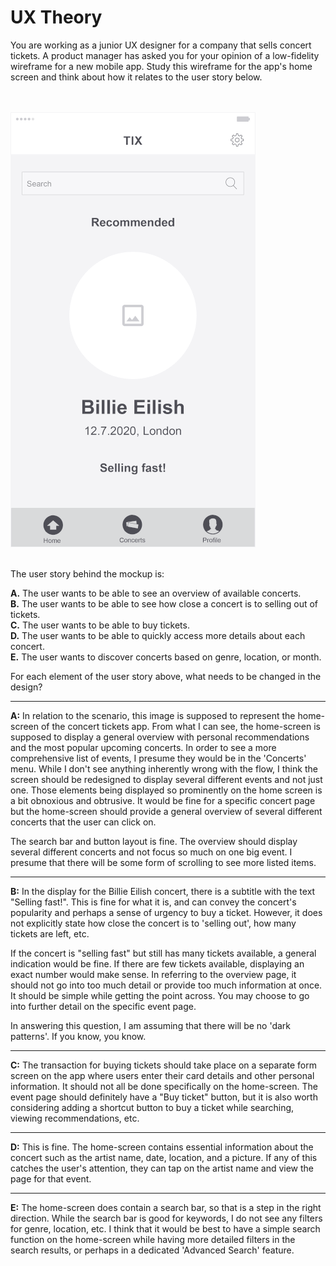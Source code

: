 # UX Theory

You are working as a junior UX designer for a company that sells concert tickets. A product manager has asked you for your opinion of a low-fidelity wireframe for a new mobile app. Study this wireframe for the app's home screen and think about how it relates to the user story below.

\
\
![Wireframe Mockup](./mockup.png)

\
The user story behind the mockup is:

**A.** The user wants to be able to see an overview of available concerts.  
**B.** The user wants to be able to see how close a concert is to selling out of tickets.  
**C.** The user wants to be able to buy tickets.  
**D.** The user wants to be able to quickly access more details about each concert.  
**E.** The user wants to discover concerts based on genre, location, or month.

For each element of the user story above, what needs to be changed in the design?

---

**A:** In relation to the scenario, this image is supposed to represent the home-screen of the concert tickets app. From what I can see, the home-screen is supposed to display a general overview with personal recommendations and the most popular upcoming concerts. In order to see a more comprehensive list of events, I presume they would be in the 'Concerts' menu. While I don't see anything inherently wrong with the flow, I think the screen should be redesigned to display several different events and not just one. Those elements being displayed so prominently on the home screen is a bit obnoxious and obtrusive. It would be fine for a specific concert page but the home-screen should provide a general overview of several different concerts that the user can click on.

The search bar and button layout is fine. The overview should display several different concerts and not focus so much on one big event. I presume that there will be some form of scrolling to see more listed items.

---

**B:** In the display for the Billie Eilish concert, there is a subtitle with the text "Selling fast!". This is fine for what it is, and can convey the concert's popularity and perhaps a sense of urgency to buy a ticket. However, it does not explicitly state how close the concert is to 'selling out', how many tickets are left, etc.

If the concert is "selling fast" but still has many tickets available, a general indication would be fine. If there are few tickets available, displaying an exact number would make sense. In referring to the overview page, it should not go into too much detail or provide too much information at once. It should be simple while getting the point across. You may choose to go into further detail on the specific event page.

In answering this question, I am assuming that there will be no 'dark patterns'. If you know, you know.

---

**C:** The transaction for buying tickets should take place on a separate form screen on the app where users enter their card details and other personal information. It should not all be done specifically on the home-screen. The event page should definitely have a "Buy ticket" button, but it is also worth considering adding a shortcut button to buy a ticket while searching, viewing recommendations, etc.

---

**D:** This is fine. The home-screen contains essential information about the concert such as the artist name, date, location, and a picture. If any of this catches the user's attention, they can tap on the artist name and view the page for that event.

---

**E:** The home-screen does contain a search bar, so that is a step in the right direction. While the search bar is good for keywords, I do not see any filters for genre, location, etc. I think that it would be best to have a simple search function on the home-screen while having more detailed filters in the search results, or perhaps in a dedicated 'Advanced Search' feature.
